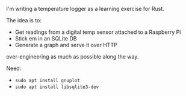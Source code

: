 I'm writing a temperature logger as a learning exercise for Rust.

The idea is to:

- Get readings from a digital temp sensor attached to a Raspberry Pi
- Stick em in an SQLite DB
- Generate a graph and serve it over HTTP

over-engineering as much as possible along the way.

Need:

- `sudo apt install gnuplot`
- `sudo apt install libsqlite3-dev`
